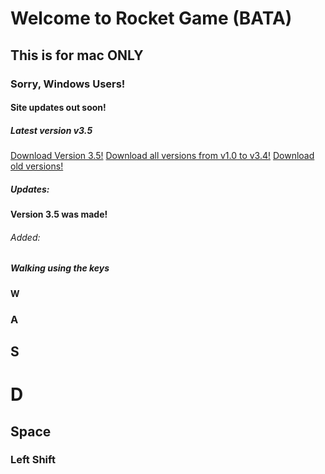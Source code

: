 # Welcome to Rocket Game (BATA)
## This is for mac ONLY
### Sorry, Windows Users!
#### Site updates out soon!
##### Latest version v3.5
[Download Version 3.5!](https://github.com/JohnnyD2020/Rocket-Game-BETA/releases/download/v3.5Mac/Rocket.Game.BETA.3.5.app.zip)
[Download all versions from v1.0 to v3.4!](https://github.com/JohnnyD2020/Rocket-Game-BETA/releases/download/v1.0To3.4Mac/Rocket.Gane.BETA.v1.0.To.v3.4.zip)
[Download old versions!](https://github.com/JohnnyD2020/Rocket-Game-BETA/releases)
##### Updates:
#### Version 3.5 was made!
###### Added:
##### Walking using the keys
#### W
### A
## S
# D
## Space
### Left Shift
